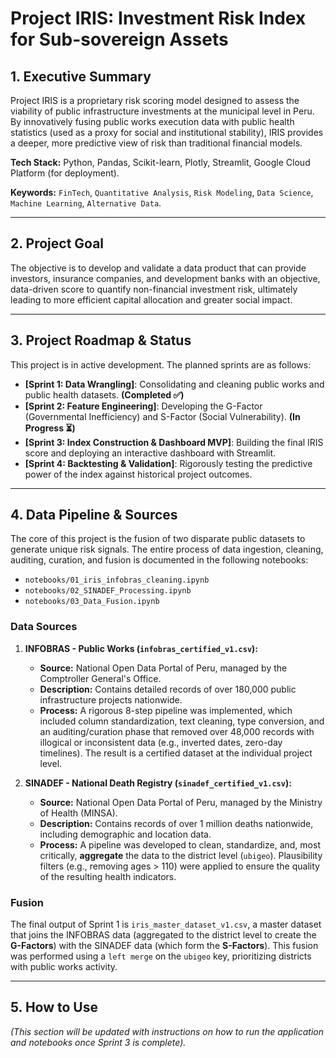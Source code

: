 # Project IRIS: Investment Risk Index for Sub-sovereign Assets

## 1. Executive Summary

Project IRIS is a proprietary risk scoring model designed to assess the viability of public infrastructure investments at the municipal level in Peru. By innovatively fusing public works execution data with public health statistics (used as a proxy for social and institutional stability), IRIS provides a deeper, more predictive view of risk than traditional financial models.

**Tech Stack:** Python, Pandas, Scikit-learn, Plotly, Streamlit, Google Cloud Platform (for deployment).

**Keywords:** `FinTech`, `Quantitative Analysis`, `Risk Modeling`, `Data Science`, `Machine Learning`, `Alternative Data`.

---

## 2. Project Goal

The objective is to develop and validate a data product that can provide investors, insurance companies, and development banks with an objective, data-driven score to quantify non-financial investment risk, ultimately leading to more efficient capital allocation and greater social impact.

---

## 3. Project Roadmap & Status

This project is in active development. The planned sprints are as follows:

-   **[Sprint 1: Data Wrangling]**: Consolidating and cleaning public works and public health datasets. **(Completed ✅)**
-   **[Sprint 2: Feature Engineering]**: Developing the G-Factor (Governmental Inefficiency) and S-Factor (Social Vulnerability). **(In Progress ⏳)**
-   **[Sprint 3: Index Construction & Dashboard MVP]**: Building the final IRIS score and deploying an interactive dashboard with Streamlit.
-   **[Sprint 4: Backtesting & Validation]**: Rigorously testing the predictive power of the index against historical project outcomes.

---

## 4. Data Pipeline & Sources

The core of this project is the fusion of two disparate public datasets to generate unique risk signals. The entire process of data ingestion, cleaning, auditing, curation, and fusion is documented in the following notebooks:

-   `notebooks/01_iris_infobras_cleaning.ipynb`
-   `notebooks/02_SINADEF_Processing.ipynb`
-   `notebooks/03_Data_Fusion.ipynb`

### Data Sources

1.  **INFOBRAS - Public Works (`infobras_certified_v1.csv`):**
    *   **Source:** National Open Data Portal of Peru, managed by the Comptroller General's Office.
    *   **Description:** Contains detailed records of over 180,000 public infrastructure projects nationwide.
    *   **Process:** A rigorous 8-step pipeline was implemented, which included column standardization, text cleaning, type conversion, and an auditing/curation phase that removed over 48,000 records with illogical or inconsistent data (e.g., inverted dates, zero-day timelines). The result is a certified dataset at the individual project level.

2.  **SINADEF - National Death Registry (`sinadef_certified_v1.csv`):**
    *   **Source:** National Open Data Portal of Peru, managed by the Ministry of Health (MINSA).
    *   **Description:** Contains records of over 1 million deaths nationwide, including demographic and location data.
    *   **Process:** A pipeline was developed to clean, standardize, and, most critically, **aggregate** the data to the district level (`ubigeo`). Plausibility filters (e.g., removing ages > 110) were applied to ensure the quality of the resulting health indicators.

### Fusion

The final output of Sprint 1 is `iris_master_dataset_v1.csv`, a master dataset that joins the INFOBRAS data (aggregated to the district level to create the **G-Factors**) with the SINADEF data (which form the **S-Factors**). This fusion was performed using a `left merge` on the `ubigeo` key, prioritizing districts with public works activity.

---

## 5. How to Use

*(This section will be updated with instructions on how to run the application and notebooks once Sprint 3 is complete).*
